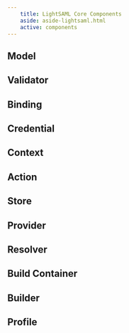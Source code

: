 ```yaml
---
    title: LightSAML Core Components
    aside: aside-lightsaml.html
    active: components
---
```


## Model

## Validator

## Binding

## Credential

## Context

## Action

## Store

## Provider

## Resolver

## Build Container

## Builder

## Profile
